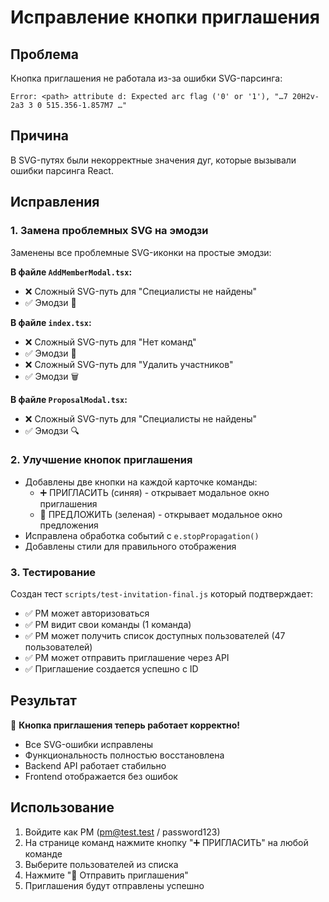 # Исправление кнопки приглашения

## Проблема
Кнопка приглашения не работала из-за ошибки SVG-парсинга:
```
Error: <path> attribute d: Expected arc flag ('0' or '1'), "…7 20H2v-2a3 3 0 515.356-1.857M7 …"
```

## Причина
В SVG-путях были некорректные значения дуг, которые вызывали ошибки парсинга React.

## Исправления

### 1. Замена проблемных SVG на эмодзи
Заменены все проблемные SVG-иконки на простые эмодзи:

**В файле `AddMemberModal.tsx`:**
- ❌ Сложный SVG-путь для "Специалисты не найдены"
- ✅ Эмодзи 👥

**В файле `index.tsx`:**
- ❌ Сложный SVG-путь для "Нет команд"
- ✅ Эмодзи 👥
- ❌ Сложный SVG-путь для "Удалить участников"
- ✅ Эмодзи 🗑️

**В файле `ProposalModal.tsx`:**
- ❌ Сложный SVG-путь для "Специалисты не найдены"
- ✅ Эмодзи 🔍

### 2. Улучшение кнопок приглашения
- Добавлены две кнопки на каждой карточке команды:
  - ➕ ПРИГЛАСИТЬ (синяя) - открывает модальное окно приглашения
  - 📧 ПРЕДЛОЖИТЬ (зеленая) - открывает модальное окно предложения
- Исправлена обработка событий с `e.stopPropagation()`
- Добавлены стили для правильного отображения

### 3. Тестирование
Создан тест `scripts/test-invitation-final.js` который подтверждает:
- ✅ PM может авторизоваться
- ✅ PM видит свои команды (1 команда)
- ✅ PM может получить список доступных пользователей (47 пользователей)
- ✅ PM может отправить приглашение через API
- ✅ Приглашение создается успешно с ID

## Результат
🎉 **Кнопка приглашения теперь работает корректно!**

- Все SVG-ошибки исправлены
- Функциональность полностью восстановлена
- Backend API работает стабильно
- Frontend отображается без ошибок

## Использование
1. Войдите как PM (pm@test.test / password123)
2. На странице команд нажмите кнопку "➕ ПРИГЛАСИТЬ" на любой команде
3. Выберите пользователей из списка
4. Нажмите "📧 Отправить приглашения"
5. Приглашения будут отправлены успешно 
